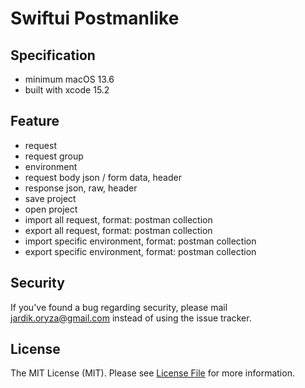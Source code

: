 # Swiftui Postmanlike

## Specification

- minimum macOS 13.6
- built with xcode 15.2

## Feature

- request
- request group
- environment
- request body json / form data, header
- response json, raw, header
- save project
- open project
- import all request, format: postman collection
- export all request, format: postman collection
- import specific environment, format: postman collection
- export specific environment, format: postman collection

## Security

If you've found a bug regarding security, please mail
[jardik.oryza@gmail.com](mailto:jardik.oryza@gmail.com) instead of using the
issue tracker.

## License

The MIT License (MIT). Please see [License File](license.md) for more
information.